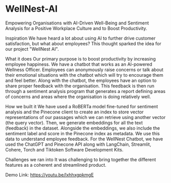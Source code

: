 # WellNest-AI
Empowering Organisations with AI-Driven Well-Being and Sentiment Analysis for a Positive Workplace Culture and to Boost Productivity.


Inspiration We have heard a lot about using AI to further drive customer satisfaction, but what about employees? This thought sparked the idea for our project "WellNest AI".

What it does Our primary purpose is to boost productivity by increasing employee happiness. We have a chatbot that works as an AI-powered Wellness Officer. Employees can anonymously raise concerns or talk about their emotional situations with the chatbot which will try to encourage them and feel better. Along with the chatbot, the employees have an option to share proper feedback with the organisation. This feedback is then run through a sentiment analysis program that generates a report defining areas of concerns and areas where the organisation is doing relatively well.

How we built it We have used a RoBERTa model fine-tuned for sentiment analysis and the Pinecone client to create an index to store vector representations of our passages which we can retrieve using another vector (the query vector). Then, we generate embeddings for all the text (feedback) in the dataset. Alongside the embeddings, we also include the sentiment label and score in the Pinecone index as metadata. We use this data to understand employee feedback. For the WellNest Chatbot, we have used the ChatGPT and Pinecone API along with LangChain, Streamlit, Cohere, Torch and Tiktoken Software Development Kits.

Challenges we ran into It was challenging to bring together the different features as a coherent and streamlined product.

Demo Link: https://youtu.be/lxhhxgpkmgE
